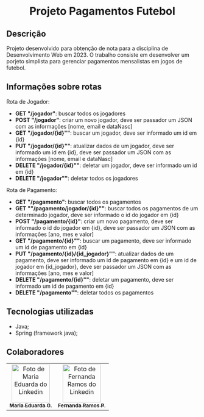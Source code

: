 <h1 align="center">Projeto Pagamentos Futebol</h1>

## Descrição
Projeto desenvolvido para obtenção de nota para a disciplina de Desenvolvimento Web em 2023. O trabalho consiste em desenvolver um porjeto simplista para gerenciar pagamentos mensalistas em jogos de futebol.

## Informações sobre rotas
Rota de Jogador:
* <b>GET "/jogador"</b>: buscar todos os jogadores
* <b>POST "/jogador"</b>: criar um novo jogador, deve ser passador um JSON com as informações [nome, email e dataNasc]
* <b>GET "/jogador/{id}""</b>: buscar um jogador, deve ser informado um id em {id}
* <b>PUT "/jogador/{id}""</b>: atualizar dados de um jogador, deve ser informado um id em {id}, deve ser passador um JSON com as informações [nome, email e dataNasc]
* <b>DELETE "/jogador/{id}""</b>: deletar um jogador, deve ser informado um id em {id}
* <b>DELETE "/jogador""</b>: deletar todos os jogadores

Rota de Pagamento:
* <b>GET "/pagamento"</b>: buscar todos os pagamentos
* <b>GET ""/pagamento/jogador/{id}""</b>: buscar todos os pagamentos de um determinado jogador, deve ser informado o id do jogador em {id}
* <b>POST "/pagamento/{id}"</b>: criar um novo pagamento, deve ser informado o id do jogador em {id}, deve ser passador um JSON com as informações [ano, mes e valor]
* <b>GET "/pagamento/{id}""</b>: buscar um pagamento, deve ser informado um id de pagamento em {id}
* <b>PUT "/pagamento/{id}/{id_jogador}""</b>: atualizar dados de um pagamento, deve ser informado um id de pagamento em {id} e um id de jogador em {id_jogador}, deve ser passador um JSON com as informações [ano, mes e valor]
* <b>DELETE "/pagamento/{id}""</b>: deletar um pagamento, deve ser informado um id de pagamento em {id}
* <b>DELETE "/pagamento""</b>: deletar todos os pagamentos

## Tecnologias utilizadas
* Java;
* Spring (framework java);

## Colaboradores
<table>
  <tr>
    <td align="center">
      <a href="https://github.com/megrocholski">
        <img src="https://media.licdn.com/dms/image/C4E03AQF1nFCR3eZR3A/profile-displayphoto-shrink_200_200/0/1565954489999?e=1691625600&v=beta&t=Xzct_LSQ6efsNVgZTPo3kAAlavOynlujHQJ-grPPv1s" width="100px;" alt="Foto de Maria Eduarda do Linkedin"/><br>
        <sub>
          <b>Maria Eduarda G.</b>
        </sub>
      </a>
    </td>
    <td align="center">
      <a href="https://github.com/ferrp01">
        <img src="https://media.licdn.com/dms/image/C4D03AQGYHjCbGVMTMw/profile-displayphoto-shrink_200_200/0/1595522352566?e=1691625600&v=beta&t=EBwjNrHmTlb-QXnJ54z6LszSdUkFLHp3QV8NVsg8IMs" width="100px;" alt="Foto de Fernanda Ramos do Linkedin"/><br>
        <sub>
          <b>Fernanda Ramos P.</b>
        </sub>
      </a>
    </td>
  </tr>
</table>